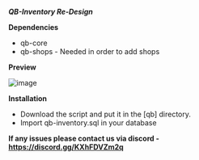 ***QB-Inventory Re-Design***



**Dependencies**

- qb-core
- qb-shops - Needed in order to add shops

**Preview**

![image](https://user-images.githubusercontent.com/111546475/223257678-b93314a3-a14f-45bc-b7cb-d419e820341f.png)


**Installation**

- Download the script and put it in the [qb] directory.
- Import qb-inventory.sql in your database

**If any issues please contact us via discord - https://discord.gg/KXhFDVZm2q**
